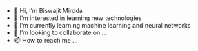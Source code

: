 - 👋 Hi, I’m Biswajit Mirdda
- 👀 I’m interested in learning new technologies
- 🌱 I’m currently learning machine learning and neural networks
- 💞️ I’m looking to collaborate on ...
- 📫 How to reach me ...

<!---
Biswajit98/Biswajit98 is a ✨ special ✨ repository because its `README.md` (this file) appears on your GitHub profile.
You can click the Preview link to take a look at your changes.
--->
